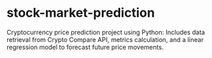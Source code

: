 # stock-market-prediction
Cryptocurrency price prediction project using Python: Includes data retrieval from Crypto Compare API, metrics calculation, and a linear regression model to forecast future price movements.
